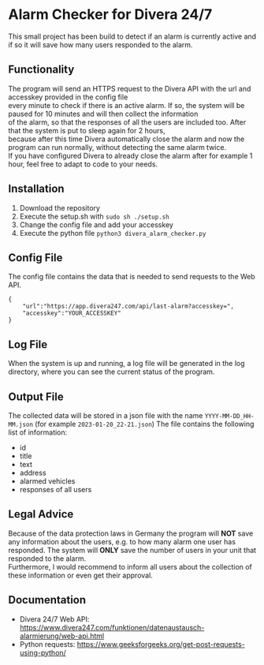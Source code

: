 # Alarm Checker for Divera 24/7
This small project has been build to detect if an alarm is currently active and if so it will save how many users responded to the alarm.

## Functionality
The program will send an HTTPS request to the Divera API with the url and accesskey provided in the config file <br>
every minute to check if there is an active alarm. If so, the system will be paused for 10 minutes and will then collect the information <br>
of the alarm, so that the responses of all the users are included too. After that the system is put to sleep again for 2 hours, <br>
because after this time Divera automatically close the alarm and now the program can run normally, without detecting the same alarm twice. <br>
If you have configured Divera to already close the alarm after for example 1 hour, feel free to adapt to code to your needs.

## Installation
1. Download the repository 
2. Execute the setup.sh with  `sudo sh ./setup.sh`
3. Change the config file and add your accesskey
4. Execute the python file `python3 divera_alarm_checker.py`

## Config File
The config file contains the data that is needed to send requests to the Web API. 
```
{
    "url":"https://app.divera247.com/api/last-alarm?accesskey=",
    "accesskey":"YOUR_ACCESSKEY"
}
```

## Log File
When the system is up and running, a log file will be generated in the log directory, 
where you can see the current status of the program.

## Output File
The collected data will be stored in a json file with the name `YYYY-MM-DD_HH-MM.json` (for example `2023-01-20_22-21.json`)
The file contains the following list of information:
- id
- title
- text
- address
- alarmed vehicles
- responses of all users

## Legal Advice
Because of the data protection laws in Germany the program will __NOT__ save any information about the users, 
e.g. to how many alarm one user has responded. The system will __ONLY__ save the number of users in your unit that responded to the alarm.<br>
Furthermore, I would recommend to inform all users about the collection of these 
information or even get their approval.

## Documentation
- Divera 24/7 Web API: https://www.divera247.com/funktionen/datenaustausch-alarmierung/web-api.html
- Python requests: https://www.geeksforgeeks.org/get-post-requests-using-python/